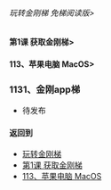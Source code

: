 ###### 玩转金刚梯 免梯阅读版>
#### 第1课 获取金刚梯>
#### 113、苹果电脑 MacOS>

### 1131、金刚app梯

- 待发布

#### 返回到
- [玩转金刚梯](https://github.com/a2zitpro/web/blob/master/LadderFree/main.md)
- [第1课 获取金刚梯](https://github.com/a2zitpro/web/blob/master/LadderFree/LadderGet/LadderGet.md)
- [113、苹果电脑 MacOS](https://github.com/a2zitpro/web/blob/master/LadderFree/LadderGet/Apple/MacOS/MacOS.md)







